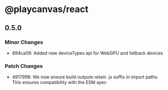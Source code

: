 # @playcanvas/react

## 0.5.0

### Minor Changes

- 894ca08: Added new deviceTypes api for WebGPU and fallback devices

### Patch Changes

- 4917998: We now ensure build outputs retain .js suffix in import paths. This ensures compatibility with the ESM spec

